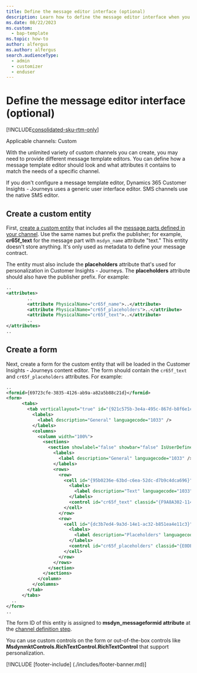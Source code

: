 ```yaml
---
title: Define the message editor interface (optional)
description: Learn how to define the message editor interface when you create custom channels in Dynamics 365 Customer Insights - Journeys.
ms.date: 08/22/2023
ms.custom:
  - bap-template
ms.topic: how-to
author: alfergus
ms.author: alfergus
search.audienceType: 
  - admin
  - customizer
  - enduser
---
```


# Define the message editor interface (optional)

[!INCLUDE[consolidated-sku-rtm-only](./includes/consolidated-sku-rtm-only.md)]

Applicable channels: Custom

With the unlimited variety of custom channels you can create, you may need to provide different message template editors. You can define how a message template editor should look and what attributes it contains to match the needs of a specific channel.

If you don't configure a message template editor, Dynamics 365 Customer Insights - Journeys uses a generic user interface editor. SMS channels use the native SMS editor.

## Create a custom entity

First, [create a custom entity](/dynamics365/customerengagement/on-premises/customize/create-entities) that includes all the [message parts defined in your channel](real-time-marketing-custom-channel-message-parts.md). Use the same names but prefix the publisher; for example, **cr65f_text** for the message part with `msdyn_name` attribute "text." This entity doesn't store anything. It's only used as metadata to define your message contract.

The entity must also include the **placeholders** attribute that's used for personalization in Customer Insights - Journeys. The **placeholders** attribute should also have the publisher prefix. For example:

```xml
..
<attributes>
        ..
        <attribute PhysicalName="cr65f_name">..</attribute>
        <attribute PhysicalName="cr65f_placeholders">..</attribute>
        <attribute PhysicalName="cr65f_text">..</attribute>
        ..
</attributes>
..
```

## Create a form

Next, create a form for the custom entity that will be loaded in the Customer Insights - Journeys content editor. The form should contain the `cr65f_text` and `cr65f_placeholders` attributes. For example:

```xml
..
<formid>{69723cfe-3835-4126-ab9a-a82a5b88c21d}</formid>
<form>
      <tabs>
        <tab verticallayout="true" id="{921c575b-3e4a-495c-867d-b8f6e1c113e0}" IsUserDefined="1">
          <labels>
            <label description="General" languagecode="1033" />
          </labels>
          <columns>
            <column width="100%">
              <sections>
                <section showlabel="false" showbar="false" IsUserDefined="0" id="{661ec403-bf06-41a0-86de-f93a05c558f6}">
                  <labels>
                    <label description="General" languagecode="1033" />
                  </labels>
                  <rows>
                    <row>
                      <cell id="{95b0236e-63bd-c6ea-52dc-d7b9c4dca696}" showlabel="true" locklevel="0">
                        <labels>
                          <label description="Text" languagecode="1033" />
                        </labels>
                        <control id="cr65f_text" classid="{F9A8A302-114E-466A-B582-6771B2AE0D92}" datafieldname="cr65f_text" disabled="false" uniqueid="{05bb6ed1-e802-412c-9813-7eded53f3f73}" />
                      </cell>
                    </row>
                    <row>
                      <cell id="{dc3b7ed4-9a3d-14e1-ac32-b851ea4e11c3}" showlabel="true" locklevel="0" visible="false">
                        <labels>
                          <label description="Placeholders" languagecode="1033" />
                        </labels>
                        <control id="cr65f_placeholders" classid="{E0DECE4B-6FC8-4a8f-A065-082708572369}" datafieldname="cr65f_placeholders" disabled="false" uniqueid="{b02dc4a0-7711-0a2a-0ce4-d0c384a17712}" />
                      </cell>
                    </row>
                  </rows>
                </section>
              </sections>
            </column>
          </columns>
        </tab>
      </tabs>
  ..
</form>
.. 
```

The form ID of this entity is assigned to **msdyn_messageformid attribute** at the [channel definition step](real-time-marketing-define-channel-definition.md).

You can use custom controls on the form or out-of-the-box controls like **MsdynmktControls.RichTextControl.RichTextControl** that support personalization.

[!INCLUDE [footer-include] (./includes/footer-banner.md)]
